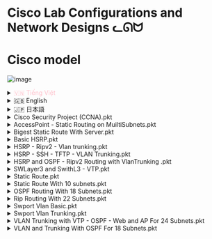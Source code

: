 # Cisco Lab Configurations and Network Designs ᓚᘏᗢ

# Cisco model
![image](https://github.com/user-attachments/assets/cdbd3e4b-6d1f-4ee6-9bca-18710c01608a)



<!-- Vietnamese -->
<details>
  <summary>
    <span style="color: #FFC0CB;">🇻🇳 Tiếng Việt</span>
  </summary>

## Giới thiệu

Repository này chứa các file cấu hình (packet tracer files - `.pkt`) và tài liệu thiết kế cho các bài lab mạng Cisco, bao gồm nhiều chủ đề như:

*   **Cisco Security:** Các cấu hình liên quan đến bảo mật mạng Cisco (CCNA Security).
*   **OSPF (Open Shortest Path First):** Cấu hình định tuyến OSPF cơ bản và nâng cao (nhiều subnet).
*   **RIP (Routing Information Protocol):** Cấu hình định tuyến RIP.
*   **Switchport VLAN:** Cấu hình VLAN cơ bản và trunking.
*   **VTP (VLAN Trunking Protocol):** Cấu hình VTP (quản lý VLAN tập trung).
*   **Webserver and AP (Access Point):** Cấu hình webserver và access point.
*   **SSH (Secure Shell):** Cấu hình SSH (truy cập/quản lý thiết bị từ xa, mã hóa).
*   **Cân bằng tải (Load Balancing):** Cấu hình cân bằng tải (phân phối lưu lượng, tăng khả năng chịu tải).
*   **Backup - Restore:** Cấu hình backup và restore cấu hình thiết bị.
*   **RADIUS (Remote Authentication Dial-In User Service):** Cấu hình RADIUS server (xác thực/ủy quyền tập trung).

## Nội dung

*   **`Cisco Security Project (CCNA).pkt`:** File Packet Tracer chứa các cấu hình bảo mật Cisco. Các lệnh cấu hình có thể bao gồm:
    *   `username <username> privilege <level> secret <password>` (Tạo user)
    *   `enable secret <password>` (Đặt mật khẩu enable)
    *   `line vty 0 4`
        *   `login local` (Yêu cầu đăng nhập bằng user local)
        *   `transport input ssh` (Chỉ cho phép kết nối SSH)
    *   `ip access-list standard <acl-name>` (Tạo access list)
        *   `permit <ip_address> <wildcard>`
        * `deny any`
    *   `ip access-group <acl-name> in` (Áp dụng access list vào interface)
    *   `service password-encryption` (Mã hoá mật khẩu)
    *   `security passwords min-length <length>` (Độ dài tối thiểu mật khẩu)
    *	`login block-for <seconds> attempts <number> within <seconds>` (Chống brute-force)
    *	`ip ssh version 2` (Chỉ sử dụng SSH version 2)
    * `crypto key generate rsa` (Tạo key RSA cho SSH, nên chỉ định `modulus <bitsize>`, ví dụ: `modulus 2048`)

*   **`OSPF Routing Basic.pkt`:** Cấu hình OSPF cơ bản. Các lệnh:
    *   `router ospf <process-id>`
    *   `network <network-address> <wildcard-mask> area <area-id>`
    *   `show ip ospf neighbor` (Kiểm tra neighbor)
    *   `show ip route ospf` (Xem route OSPF)
    *   `show ip ospf interface brief`

*   **`OSPF Routing With 18 Subnets.pkt`:** Cấu hình OSPF với nhiều subnet.  Cấu hình area, redistribute, default route (nếu cần).

*   **`Rip Routing With 22 Subnets.pkt`:** Cấu hình RIP với nhiều subnet.
    *   `router rip`
    *   `version 2`
    *   `network <network-address>` (classful network address)
    *   `no auto-summary`
    *   `show ip route rip`
    * `passive-interface <interface>` (nếu không muốn gửi update qua interface nào đó)

*   **`Swport Vlan Basic.pkt`:** Cấu hình VLAN cơ bản.
    *   `vlan <vlan-id>`
    *   `name <vlan-name>`
    *   `interface <interface-name>`
    *   `switchport mode access`
    *   `switchport access vlan <vlan-id>`
    *   `show vlan brief`

*   **`Swport Vlan Trunking.pkt`:** Cấu hình trunking.
    *   `interface <interface-name>`
    *   `switchport mode trunk`
    *   `switchport trunk encapsulation dot1q`
    *   `switchport trunk allowed vlan <vlan-list>` (hoặc `switchport trunk allowed vlan add/remove/except`)
    *   `show interfaces trunk`

*   **`VLAN and Trunking With OSPF For 18 Subnets.pkt`:** Kết hợp VLAN, trunking và OSPF.

*   **`VLAN Trunking with VTP - OSPF - Web and AP For 24 Subnets.pkt`:** Cấu hình VLAN, trunking, VTP, OSPF, webserver và AP.
    *   `vtp mode {server | client | transparent}`
    *   `vtp domain <domain-name>`
    *   `vtp password <password>`
    *   `ip address <ip-address> <subnet-mask>` (cho interface, webserver)
    *   Cấu hình DHCP (nếu cần).
    * Cấu hình Wireless LAN Controller (WLC) và AP.

* **`Load Balancing.pkt` (Ví dụ):** File này *có thể* chứa cấu hình cân bằng tải, tuy nhiên cần file cụ thể để biết chi tiết.  Cấu hình cân bằng tải phụ thuộc lớn vào thiết bị hoặc phần mềm được sử dụng. Ví dụ:
    * **Trên Router Cisco (PBR - Policy-Based Routing):**
        *  `route-map <map-name> permit 10`
        *  `match ip address <access-list>`
        *  `set ip next-hop <next-hop-1> <next-hop-2>`
        *  `ip access-list extended <access-list>` (định nghĩa traffic cần cân bằng tải).
        *  Áp dụng route-map vào interface: `ip policy route-map <map-name>`
    * **Trên Load Balancer chuyên dụng/Phần mềm (HAProxy, Nginx):** Cấu hình sẽ rất khác, và thường được thực hiện thông qua file cấu hình riêng của phần mềm đó.

* **`Backup_Restore.pkt` (Ví dụ):** File này *có thể* mô phỏng backup/restore.
    *   **Backup:**  `copy running-config tftp` (hoặc `copy startup-config tftp`), sau đó nhập địa chỉ IP của TFTP server và tên file.
    *   **Restore:** `copy tftp running-config` (hoặc `copy tftp startup-config`), sau đó nhập IP của TFTP server và tên file.
    * Sử dụng máy chủ TFTP trong Packet Tracer.

* **`RADIUS.pkt` (Ví dụ):** File này *có thể* mô phỏng RADIUS. Cần cài đặt RADIUS server (ví dụ, FreeRADIUS, hoặc sử dụng server có sẵn trong Packet Tracer), và cấu hình các thiết bị client để sử dụng RADIUS server đó:
     *  **Trên Router/Switch (client):**
        *   `radius server <server-name>`
        *   `address ipv4 <server-ip>`
        *   `key <shared-secret>`
        *   `aaa new-model` (bật AAA)
        *   `aaa authentication login default group radius local` (xác thực login bằng RADIUS, fallback về local)
        *   `aaa authorization exec default group radius local` (ủy quyền exec bằng RADIUS)
        * `line vty 0 4`
        *   `login authentication default`
     * **Trên RADIUS Server:** Cấu hình user, password, client (với shared secret).

## Hướng dẫn

1.  **Cài đặt Cisco Packet Tracer:** Cài đặt Cisco Packet Tracer.
2.  **Mở file:** Mở file `.pkt` tương ứng.
3.  **Khám phá:** Dùng các lệnh `show` (ví dụ: `show running-config`, `show ip interface brief`, `show vlan brief`, `show ip route`).

</details>

<!-- English -->
<details>
  <summary>🇬🇧 English</summary>

## Introduction

This repository contains Packet Tracer files (`.pkt`) and design documents for Cisco network labs, covering various topics such as:

*   **Cisco Security:** Cisco network security configurations (CCNA Security).
*   **OSPF (Open Shortest Path First):** Basic and advanced OSPF routing.
*   **RIP (Routing Information Protocol):** RIP routing configuration.
*   **Switchport VLAN:** Basic VLAN and trunking configurations.
*   **VTP (VLAN Trunking Protocol):** VTP configuration.
*   **Webserver and AP (Access Point):** Webserver and access point configuration.
*   **SSH (Secure Shell):**  SSH configuration (remote access/management, encryption).
*   **Load Balancing:** Load balancing configuration (traffic distribution, increased availability).
*   **Backup - Restore:** Device configuration backup and restore.
*   **RADIUS (Remote Authentication Dial-In User Service):** RADIUS server configuration (centralized authentication/authorization).

## Contents

*   **`Cisco Security Project (CCNA).pkt`:** Packet Tracer file with Cisco security configs.  Possible commands:
    *   `username <username> privilege <level> secret <password>`
    *   `enable secret <password>`
    *   `line vty 0 4`
        *   `login local`
        *   `transport input ssh`
    *   `ip access-list standard <acl-name>`
        *   `permit <ip_address> <wildcard>`
        *   `deny any`
    *   `ip access-group <acl-name> in`
    *   `service password-encryption`
    *   `security passwords min-length <length>`
    *	`login block-for <seconds> attempts <number> within <seconds>`
    *	`ip ssh version 2`
    *   `crypto key generate rsa` (Generate RSA key for SSH; consider specifying `modulus <bitsize>`, e.g., `modulus 2048`)

*   **`OSPF Routing Basic.pkt`:** Basic OSPF configuration. Commands:
    *   `router ospf <process-id>`
    *   `network <network-address> <wildcard-mask> area <area-id>`
    *   `show ip ospf neighbor`
    *   `show ip route ospf`
    *   `show ip ospf interface brief`

*   **`OSPF Routing With 18 Subnets.pkt`:** OSPF with multiple subnets. Area configuration, redistribution, default route (if needed).

*   **`Rip Routing With 22 Subnets.pkt`:** RIP with multiple subnets.
    *   `router rip`
    *   `version 2`
    *   `network <network-address>` (classful)
    *   `no auto-summary`
    *   `show ip route rip`
    *   `passive-interface <interface>`

*   **`Swport Vlan Basic.pkt`:** Basic VLAN configuration.
    *   `vlan <vlan-id>`
    *   `name <vlan-name>`
    *   `interface <interface-name>`
    *   `switchport mode access`
    *   `switchport access vlan <vlan-id>`
    *  `show vlan brief`

*   **`Swport Vlan Trunking.pkt`:** Trunking configuration.
    *   `interface <interface-name>`
    *   `switchport mode trunk`
    *   `switchport trunk encapsulation dot1q`
    *   `switchport trunk allowed vlan <vlan-list>`
    *   `show interfaces trunk`

*   **`VLAN and Trunking With OSPF For 18 Subnets.pkt`:** Combines VLAN, trunking, and OSPF.

*   **`VLAN Trunking with VTP - OSPF - Web and AP For 24 Subnets.pkt`:** VLAN, trunking, VTP, OSPF, webserver, and AP.
    *   `vtp mode {server | client | transparent}`
    *   `vtp domain <domain-name>`
    *   `vtp password <password>`
    *   `ip address <ip-address> <subnet-mask>` (for interfaces, webserver)
    *   DHCP configuration (if needed).
    *  Wireless LAN Controller (WLC) and AP configuration.

*   **`Load Balancing.pkt` (Example):** *Could* contain load balancing, but specific file is needed for details.  Highly dependent on the device/software.  Examples:
    *   **Cisco Router (PBR):**
        *   `route-map <map-name> permit 10`
        *   `match ip address <access-list>`
        *   `set ip next-hop <next-hop-1> <next-hop-2>`
        *   `ip access-list extended <access-list>` (define traffic to load balance).
        *   Apply route-map to interface: `ip policy route-map <map-name>`
    *   **Dedicated Load Balancer/Software (HAProxy, Nginx):** Configuration is very different, typically in a separate configuration file.

*   **`Backup_Restore.pkt` (Example):** *Could* simulate backup/restore.
    *   **Backup:** `copy running-config tftp` (or `copy startup-config tftp`), enter TFTP server IP and filename.
    *   **Restore:** `copy tftp running-config` (or `copy tftp startup-config`), enter TFTP server IP and filename.
    *   Use a TFTP server in Packet Tracer.

*   **`RADIUS.pkt` (Example):** *Could* simulate RADIUS.  Requires RADIUS server setup (e.g., FreeRADIUS, or use Packet Tracer's built-in server), and client device configuration:
    *   **On Router/Switch (client):**
        *   `radius server <server-name>`
        *   `address ipv4 <server-ip>`
        *   `key <shared-secret>`
        *   `aaa new-model`
        *   `aaa authentication login default group radius local`
        *   `aaa authorization exec default group radius local`
        *   `line vty 0 4`
        *    `login authentication default`
    *   **On RADIUS Server:** Configure users, passwords, clients (with shared secret).

## Instructions

1.  **Install Cisco Packet Tracer:** Install Cisco Packet Tracer.
2.  **Open File:** Open the relevant `.pkt` file.
3.  **Explore:** Use `show` commands (e.g., `show running-config`, `show ip interface brief`, `show vlan brief`, `show ip route`).

</details>

<!-- Japanese -->
<details>
  <summary>🇯🇵 日本語</summary>

## 概要

このリポジトリには、Cisco ネットワークラボ用の Packet Tracer ファイル (`.pkt`) と設計ドキュメントが含まれており、以下のようなさまざまなトピックをカバーしています。

*   **Cisco Security:** Cisco ネットワークセキュリティ設定 (CCNA Security)。
*   **OSPF (Open Shortest Path First):** 基本および高度な OSPF ルーティング。
*   **RIP (Routing Information Protocol):** RIP ルーティング設定。
*   **Switchport VLAN:** 基本的な VLAN とトランキング設定。
*   **VTP (VLAN Trunking Protocol):** VTP 設定。
*   **Webserver and AP (Access Point):** Web サーバーとアクセスポイントの設定。
*   **SSH (Secure Shell):** SSH 設定 (リモートアクセス/管理、暗号化)。
*   **ロードバランシング (Load Balancing):** ロードバランシング設定 (トラフィック分散、可用性向上)。
*   **バックアップ/リストア (Backup - Restore):** デバイス設定のバックアップとリストア。
*   **RADIUS (Remote Authentication Dial-In User Service):** RADIUS サーバー設定 (集中認証/認可)。

## 内容

*   **`Cisco Security Project (CCNA).pkt`:** Cisco セキュリティ設定を含む Packet Tracer ファイル。考えられるコマンド:
    *   `username <username> privilege <level> secret <password>`
    *   `enable secret <password>`
    *   `line vty 0 4`
        *   `login local`
        *   `transport input ssh`
    *   `ip access-list standard <acl-name>`
        *  `permit <ip_address> <wildcard>`
        * `deny any`
    *   `ip access-group <acl-name> in`
    *   `service password-encryption`
    *   `security passwords min-length <length>`
    *	`login block-for <seconds> attempts <number> within <seconds>`
    *	`ip ssh version 2`
    *   `crypto key generate rsa` (SSH 用の RSA キーを生成します。`modulus <bitsize>` (例: `modulus 2048`) の指定を検討してください)

*   **`OSPF Routing Basic.pkt`:** 基本的な OSPF 設定。コマンド:
    *   `router ospf <process-id>`
    *   `network <network-address> <wildcard-mask> area <area-id>`
    *   `show ip ospf neighbor`
    *   `show ip route ospf`
    *   `show ip ospf interface brief`

*   **`OSPF Routing With 18 Subnets.pkt`:** 複数のサブネットを持つ OSPF。エリア設定、再配布、デフォルトルート (必要な場合)。

*   **`Rip Routing With 22 Subnets.pkt`:** 複数のサブネットを持つ RIP。
    *   `router rip`
    *   `version 2`
    *   `network <network-address>` (クラスフル)
    *   `no auto-summary`
    *   `show ip route rip`
     *   `passive-interface <interface>`

*   **`Swport Vlan Basic.pkt`:** 基本的な VLAN 設定。
    *   `vlan <vlan-id>`
    *   `name <vlan-name>`
    *   `interface <interface-name>`
    *   `switchport mode access`
    *   `switchport access vlan <vlan-id>`
    *   `show vlan brief`

*   **`Swport Vlan Trunking.pkt`:** トランキング設定。
    *   `interface <interface-name>`
    *   `switchport mode trunk`
    *   `switchport trunk encapsulation dot1q`
    *   `switchport trunk allowed vlan <vlan-list>`
    *   `show interfaces trunk`

*   **`VLAN and Trunking With OSPF For 18 Subnets.pkt`:** VLAN、トランキング、OSPF を組み合わせたもの。

*   **`VLAN Trunking with VTP - OSPF - Web and AP For 24 Subnets.pkt`:** VLAN、トランキング、VTP、OSPF、Web サーバー、AP。
    *   `vtp mode {server | client | transparent}`
    *   `vtp domain <domain-name>`
    *   `vtp password <password>`
    *   `ip address <ip-address> <subnet-mask>` (インターフェイス、Web サーバー用)
    *   DHCP 設定 (必要な場合)。
    *   ワイヤレス LAN コントローラー (WLC) と AP の設定。

*   **`Load Balancing.pkt` (例):** ロードバランシングが含まれている*可能性*がありますが、詳細については特定のファイルが必要です。デバイス/ソフトウェアに大きく依存します。例:
    *   **Cisco ルーター (PBR):**
        *   `route-map <map-name> permit 10`
        *   `match ip address <access-list>`
        *   `set ip next-hop <next-hop-1> <next-hop-2>`
        *   `ip access-list extended <access-list>` (ロードバランシングするトラフィックを定義)。
        *   インターフェイスにルートマップを適用: `ip policy route-map <map-name>`
    *   **専用ロードバランサー/ソフトウェア (HAProxy、Nginx):** 設定は大きく異なり、通常は別の設定ファイルで行われます。

*   **`Backup_Restore.pkt` (例):** バックアップ/リストアをシミュレートしている*可能性*があります。
    *   **バックアップ:** `copy running-config tftp` (または `copy startup-config tftp`)、TFTP サーバーの IP とファイル名を入力。
    *   **リストア:** `copy tftp running-config` (または `copy tftp startup-config`)、TFTP サーバーの IP とファイル名を入力。
    *   Packet Tracer で TFTP サーバーを使用します。

*   **`RADIUS.pkt` (例):** RADIUS をシミュレートしている*可能性*があります。RADIUS サーバーのセットアップ (例: FreeRADIUS、または Packet Tracer の組み込みサーバーを使用) と、クライアントデバイスの設定が必要です。
    *   **ルーター/スイッチ (クライアント) 上:**
        *   `radius server <server-name>`
        *   `address ipv4 <server-ip>`
        *   `key <shared-secret>`
        *   `aaa new-model`
        *   `aaa authentication login default group radius local`
        * `aaa authorization exec default group radius local`
        * `line vty 0 4`
        * `login authentication default`

    *   **RADIUS サーバー上:** ユーザー、パスワード、クライアント (共有秘密を使用) を設定します。

## 説明書

1.  **Cisco Packet Tracer のインストール:** Cisco Packet Tracer をインストールします。
2.  **ファイルを開く:** 関連する `.pkt` ファイルを開きます。
3.  **確認:** `show` コマンド (例: `show running-config`, `show ip interface brief`, `show vlan brief`, `show ip route`) を使用します。

</details>



<details>
  <summary>Cisco Security Project (CCNA).pkt</summary>

# Picture 1
![image](https://github.com/user-attachments/assets/05e84cb1-5fb4-4f66-b3a0-8b463bec4d99)
![image](https://github.com/user-attachments/assets/2751b086-66d1-4640-ad0f-8a34fe6bda64)

</details>


<details>
  <summary>AccessPoint - Static Routing on MuiltiSubnets.pkt</summary>

# Picture 1
![image](https://github.com/user-attachments/assets/7a258009-aaad-4977-992e-156fa66aa62c)

</details>



<details>
  <summary>Bigest Static Route With Server.pkt</summary>

# Picture 1
![image](https://github.com/user-attachments/assets/49b9257e-188a-4e19-a0a0-7941df129157)


</details>



<details>
  <summary>Basic HSRP.pkt</summary>
  
# Picture 1
![image](https://github.com/user-attachments/assets/e972c42a-1351-4832-b366-9fffa2277947)

</details>



<details>
  <summary>HSRP - Ripv2 - Vlan trunking.pkt</summary>
  
# Picture 1
![image](https://github.com/user-attachments/assets/3b436fcd-331a-42d7-ad03-ae243af08258)


</details>


<details>
  <summary>HSRP - SSH - TFTP - VLAN Trunking.pkt</summary>
  
# Picture 1
![image](https://github.com/user-attachments/assets/57740d96-85b6-4c8e-b6a4-60b1e257c9ba)

</details>




<details>
  <summary>HSRP and OSPF - Ripv2 Routing with VlanTrunking .pkt</summary>
  
# Picture 1
![image](https://github.com/user-attachments/assets/fb37eff0-3f1d-420b-ad6e-d5c2b95c692c)


</details>



<details>
  <summary>SWLayer3 and SwithL3 - VTP.pkt</summary>
  
# Picture 1
![image](https://github.com/user-attachments/assets/fe91f171-6e86-4f1f-b0d6-58e91af0d6d9)


</details>


<details>
  <summary>Static Route.pkt</summary>
  
# Picture 1
![image](https://github.com/user-attachments/assets/da5df2b3-7d5b-43e0-92b0-75ab53125463)



</details>



<details>
  <summary>Static Route With 10 subnets.pkt</summary>
  
# Picture 1
![image](https://github.com/user-attachments/assets/3799540e-536d-4b44-8a0f-f655fd99165e)


</details>




<details>
  <summary>OSPF Routing With 18 Subnets.pkt</summary>

# Picture 1
![image](https://github.com/user-attachments/assets/0b2b5ba7-dc11-49ef-ae30-32e39b633ed2)

</details>


<details>
  <summary>Rip Routing With 22 Subnets.pkt</summary>

# Picture 1
![image](https://github.com/user-attachments/assets/3254187c-f694-43d7-99bc-886acc9dd64b)

</details>



<details>
  <summary>Swport Vlan Basic.pkt</summary>

# Picture 1
![image](https://github.com/user-attachments/assets/3c55d47d-b7ca-4706-8ec5-5497a660a91e)

</details>



<details>
  <summary>Swport Vlan Trunking.pkt</summary>

# Picture 1
![image](https://github.com/user-attachments/assets/3c09b939-adf5-4f5e-8538-ffd8f2b6b20c)

</details>


<details>
  <summary>VLAN Trunking with VTP - OSPF - Web and AP For 24 Subnets.pkt</summary>

# Picture 1
![image](https://github.com/user-attachments/assets/f25261ce-a2e4-4404-a72a-fc8964479c12)


</details>


<details>
  <summary>VLAN and Trunking With OSPF For 18 Subnets.pkt</summary>

# Picture 1
![image](https://github.com/user-attachments/assets/3f867478-9133-47ba-8016-f617d09ee866)


</details>



